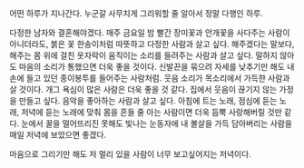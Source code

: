 어떤 하루가 지나간다. 누군갈 사무치게 그리워할 줄 알아서 정말 다행인 하루.

다정한 남자와 결혼해야겠다. 매주 금요일 밤 빨간 장미꽃과 안개꽃을 사다주는 사람이 아니더라도, 붉은 꽃 한송이처럼 따뜻하고 다정한 사람과 살고 싶다. 해주겠다는 말보다, 해주는 몸 위에 걸친 옷자락이 움직이는 소리를 들려주는 사람과 살고 싶다. 말하지 않아도 마음의 소리가 통했으면 더욱 좋을 것이다. 신발끈을 묶으려 자세를 낮추기만 해도 내 손에 들고 있던 종이봉투를 들어주는 사람처럼.
웃음 소리가 목소리에서 가득한 사람과 살 것이다. 개그 욕심이 많은 사람은 더욱 좋을 것 같다. 집에서 웃음이 끊기지 않는 가정을 만들고 싶다. 음악을 좋아하는 사람과 살고 싶다. 아침에 트는 노래, 점심에 듣는 노래, 저녁에 듣는 노래에 맞춰 몸을 흔들 줄 아는 사람이면 더욱 듬뿍 사랑해버릴 것만 같다. 눈에서 꿀을 떨어뜨리진 못해도 빛나는 눈동자에 내 볼살을 가득 담아버리는 사람을 매일 저녁에 보았으면 좋겠다.

마음으로 그리기만 해도 저 멀리 있을 사람이 너무 보고싶어지는 저녁이다.